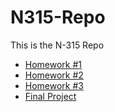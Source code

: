 # N315-Repo

This is the N-315 Repo

* [Homework #1](https://kaileyhart.github.io/N315-Repo/HomeworkOne/)
* [Homework #2](https://in-info-web4.informatics.iupui.edu/~kalyhart/N315/HW2/index.html)
* [Homework #3](https://in-info-web4.informatics.iupui.edu/~kalyhart/N315/HW5/treefrog-cms/public/addSave.html)
* [Final Project](https://n315-jungle-cook-book.web.app/index.html)
